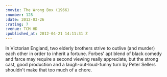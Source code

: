```yaml
--- 
:movie: The Wrong Box (1966)
:number: 128
:date: 2012-03-26
:rating: 7
:venue: TCM HD
:published_at: 2012-04-21 14:11:31 Z
---
```

In Victorian England, two elderly brothers strive to outlive (and murder) each other in order to inherit a fortune. Forbes' apt blend of black comedy and farce may require a second viewing really appreciate, but the strong cast, good production and a laugh-out-loud-funny turn by Peter Sellers shouldn't make that too much of a chore.